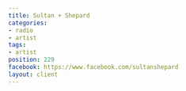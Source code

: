 ```yaml
---
title: Sultan + Shepard
categories:
- radio
- artist
tags:
- artist
position: 229
facebook: https://www.facebook.com/sultanshepard
layout: client
---
```



